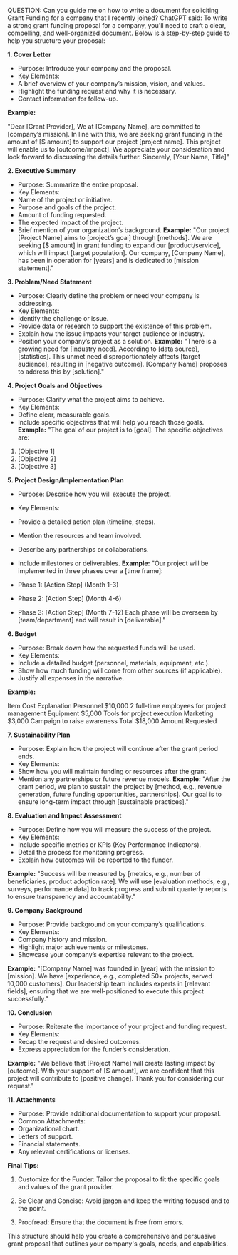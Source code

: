 

QUESTION: Can you guide me on how to write a document for soliciting Grant Funding for a company that I recently joined?
ChatGPT said: To write a strong grant funding proposal for a company, you'll need to craft a clear, compelling, and well-organized document. Below is a step-by-step guide to help you structure your proposal:

**1. Cover Letter**
- Purpose: Introduce your company and the proposal.
- Key Elements:
 - A brief overview of your company’s mission, vision, and values.
 - Highlight the funding request and why it is necessary.
 - Contact information for follow-up.

**Example:** 

"Dear [Grant Provider],
We at [Company Name], are committed to [company’s mission]. In line with this, we are seeking grant funding in the amount of [$ amount] to support our project [project name]. This project will enable us to [outcome/impact]. We appreciate your consideration and look forward to discussing the details further.
Sincerely,
[Your Name, Title]"

**2. Executive Summary**
- Purpose: Summarize the entire proposal.
- Key Elements:
 - Name of the project or initiative.
 - Purpose and goals of the project.
 - Amount of funding requested.
 - The expected impact of the project.
 - Brief mention of your organization’s background.
**Example:** "Our project [Project Name] aims to [project’s goal] through [methods]. We are seeking [$ amount] in grant funding to expand our [product/service], which will impact [target population]. Our company, [Company Name], has been in operation for [years] and is dedicated to [mission statement]."

**3. Problem/Need Statement**
- Purpose: Clearly define the problem or need your company is addressing.
- Key Elements:
 - Identify the challenge or issue.
 - Provide data or research to support the existence of this problem.
 - Explain how the issue impacts your target audience or industry.
 - Position your company’s project as a solution.
**Example:** "There is a growing need for [industry need]. According to [data source], [statistics]. This unmet need disproportionately affects [target audience], resulting in [negative outcome]. [Company Name] proposes to address this by [solution]."

**4. Project Goals and Objectives**
- Purpose: Clarify what the project aims to achieve.
- Key Elements:
 - Define clear, measurable goals.
 - Include specific objectives that will help you reach those goals.
**Example:** "The goal of our project is to [goal]. The specific objectives are:

1. [Objective 1]
2. [Objective 2]
3. [Objective 3]

**5. Project Design/Implementation Plan**
- Purpose: Describe how you will execute the project.
- Key Elements:
 - Provide a detailed action plan (timeline, steps).
 - Mention the resources and team involved.
 - Describe any partnerships or collaborations.
 - Include milestones or deliverables.
**Example:** "Our project will be implemented in three phases over a [time frame]:

- Phase 1: [Action Step] (Month 1-3)
- Phase 2: [Action Step] (Month 4-6)
- Phase 3: [Action Step] (Month 7-12)
Each phase will be overseen by [team/department] and will result in [deliverable]."

**6. Budget**
- Purpose: Break down how the requested funds will be used.
- Key Elements:
 - Include a detailed budget (personnel, materials, equipment, etc.).
 - Show how much funding will come from other sources (if applicable).
 - Justify all expenses in the narrative.

**Example:**

Item	Cost	Explanation
Personnel	$10,000	2 full-time employees for project management
Equipment	$5,000	Tools for project execution
Marketing	$3,000	Campaign to raise awareness
Total	$18,000	Amount Requested

**7. Sustainability Plan**
- Purpose: Explain how the project will continue after the grant period ends.
- Key Elements:
 - Show how you will maintain funding or resources after the grant.
 - Mention any partnerships or future revenue models.
**Example:** "After the grant period, we plan to sustain the project by [method, e.g., revenue generation, future funding opportunities, partnerships]. Our goal is to ensure long-term impact through [sustainable practices]."

**8. Evaluation and Impact Assessment**
- Purpose: Define how you will measure the success of the project.
- Key Elements:
 - Include specific metrics or KPIs (Key Performance Indicators).
 - Detail the process for monitoring progress.
 - Explain how outcomes will be reported to the funder.

**Example:** "Success will be measured by [metrics, e.g., number of beneficiaries, product adoption rate]. We will use [evaluation methods, e.g., surveys, performance data] to track progress and submit quarterly reports to ensure transparency and accountability."

**9. Company Background**
- Purpose: Provide background on your company’s qualifications.
- Key Elements:
 - Company history and mission.
 - Highlight major achievements or milestones.
 - Showcase your company’s expertise relevant to the project.

**Example:** "[Company Name] was founded in [year] with the mission to [mission]. We have [experience, e.g., completed 50+ projects, served 10,000 customers]. Our leadership team includes experts in [relevant fields], ensuring that we are well-positioned to execute this project successfully."

**10. Conclusion**
- Purpose: Reiterate the importance of your project and funding request.
- Key Elements:
 - Recap the request and desired outcomes.
 - Express appreciation for the funder’s consideration.

**Example:** "We believe that [Project Name] will create lasting impact by [outcome]. With your support of [$ amount], we are confident that this project will contribute to [positive change]. Thank you for considering our request."

**11. Attachments**
- Purpose: Provide additional documentation to support your proposal.
- Common Attachments:
 - Organizational chart.
 - Letters of support.
 - Financial statements.
 - Any relevant certifications or licenses.

**Final Tips:**
1. Customize for the Funder: Tailor the proposal to fit the specific goals and values of the grant provider.

2. Be Clear and Concise: Avoid jargon and keep the writing focused and to the point.

3. Proofread: Ensure that the document is free from errors.

This structure should help you create a comprehensive and persuasive grant proposal that outlines your company's goals, needs, and capabilities.


